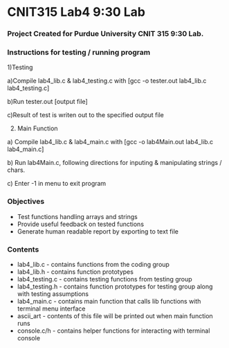 # CNIT315 Lab4 9:30 Lab

### Project Created for Purdue University CNIT 315 9:30 Lab.

### Instructions for testing / running program

1)Testing
  
  a)Compile lab4_lib.c & lab4_testing.c with [gcc -o tester.out lab4_lib.c lab4_testing.c]
  
  b)Run tester.out [output file]
  
  c)Result of test is writen out to the specified output file
  
2) Main Function
  
  a) Compile lab4_lib.c & lab4_main.c with [gcc -o lab4Main.out lab4_lib.c lab4_main.c]
  
  b) Run lab4Main.c, following directions for inputing & manipulating strings / chars.
  
  c) Enter -1 in menu to exit program



### Objectives
* Test functions handling arrays and strings
* Provide useful feedback on tested functions
* Generate human readable report by exporting to text file


### Contents

* lab4_lib.c - contains functions from the coding group
* lab4_lib.h - contains function prototypes
* lab4_testing.c - contains testing functions from testing group
* lab4_testing.h - contains function prototypes for testing group along with testing assumptions
* lab4_main.c - contains main function that calls lib functions with terminal menu interface
* ascii_art - contents of this file will be printed out when main function runs
* console.c/h - contains helper functions for interacting with terminal console

